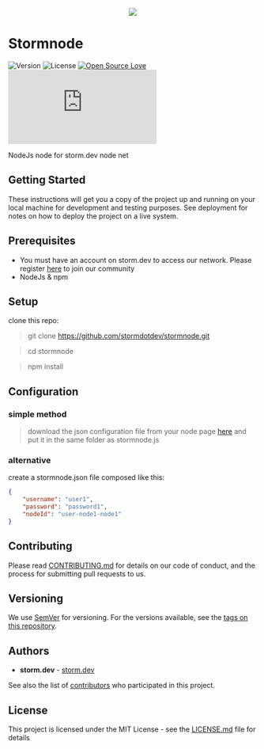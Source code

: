 <p align="center"><img src="https://user-images.githubusercontent.com/24509741/70376213-d149e300-1906-11ea-9497-c6505c798cdb.png"></p>

# Stormnode
![Version](https://img.shields.io/github/package-json/v/stormdotdev/stormnode)  ![License](https://img.shields.io/github/license/stormdotdev/stormnode)   [![Open Source Love](https://badges.frapsoft.com/os/v2/open-source.png?v=103)](https://github.com/ellerbrock/open-source-badges/)
![Size](https://img.shields.io/github/size/stormdotdev/stormnode/stormnode.js)

NodeJs node for storm.dev node net

## Getting Started

These instructions will get you a copy of the project up and running on your local machine for development and testing purposes. See deployment for notes on how to deploy the project on a live system.

## Prerequisites

 - You must have an account on storm.dev to access our network. Please register [here](https://storm.dev/register) to join our community
 - NodeJs & npm

## Setup

clone this repo:
> git clone https://github.com/stormdotdev/stormnode.git

> cd stormnode

> npm install

## Configuration

### simple method
> download the json configuration file from your node page [here](https://storm.dev/mynodes) and put it in the same folder as stormnode.js

### alternative
create a stormnode.json file composed like this:
```json
{
    "username": "user1",
    "password": "password1",
    "nodeId": "user-node1-node1"
}
```

## Contributing

Please read [CONTRIBUTING.md](https://gist.github.com/PurpleBooth/b24679402957c63ec426) for details on our code of conduct, and the process for submitting pull requests to us.

## Versioning

We use [SemVer](http://semver.org/) for versioning. For the versions available, see the [tags on this repository](https://github.com/stormdotdev/stormnode/tags).

## Authors

* **storm.dev** - [storm.dev](https://storm.dev)

See also the list of [contributors](https://github.com/stormdotdev/stormnode/contributors) who participated in this project.

## License

This project is licensed under the MIT License - see the [LICENSE.md](LICENSE.md) file for details
